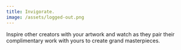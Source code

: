 ```yaml
---
title: Invigorate.
image: /assets/logged-out.png
---
```

Inspire other creators with your artwork and watch as they pair their complimentary work with yours to create grand masterpieces.